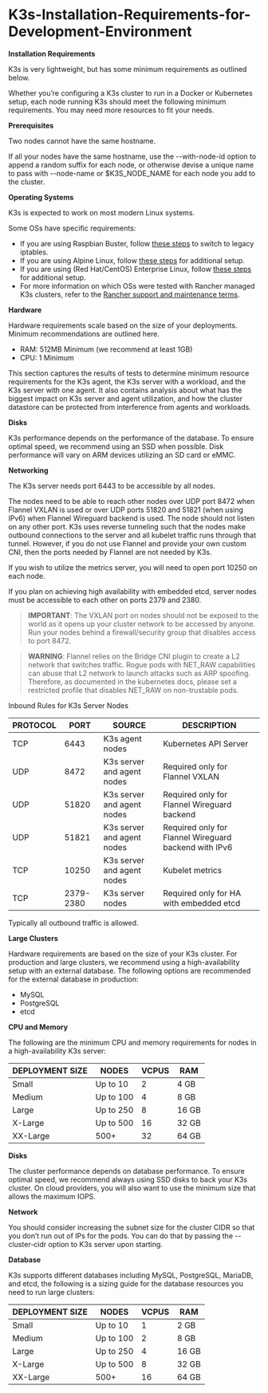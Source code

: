 # K3s-Installation-Requirements-for-Development-Environment

****Installation Requirements****

K3s is very lightweight, but has some minimum requirements as outlined below.

Whether you’re configuring a K3s cluster to run in a Docker or Kubernetes setup, each node running K3s should meet the following minimum requirements. You may need more resources to fit your needs.

**Prerequisites**

Two nodes cannot have the same hostname.

If all your nodes have the same hostname, use the --with-node-id option to append a random suffix for each node, or otherwise devise a unique name to pass with --node-name or $K3S_NODE_NAME for each node you add to the cluster.

**Operating Systems**

K3s is expected to work on most modern Linux systems.

Some OSs have specific requirements:

- If you are using Raspbian Buster, follow [these steps](https://rancher.com/docs/k3s/latest/en/advanced/#enabling-legacy-iptables-on-raspbian-buster) to switch to legacy iptables.
- If you are using Alpine Linux, follow [these steps](https://rancher.com/docs/k3s/latest/en/advanced/#additional-preparation-for-alpine-linux-setup) for additional setup.
- If you are using (Red Hat/CentOS) Enterprise Linux, follow [these steps](https://rancher.com/docs/k3s/latest/en/advanced/#additional-preparation-for-red-hat-centos-enterprise-linux) for additional setup.
- For more information on which OSs were tested with Rancher managed K3s clusters, refer to the [Rancher support and maintenance terms](https://rancher.com/support-maintenance-terms/).

**Hardware**

Hardware requirements scale based on the size of your deployments. Minimum recommendations are outlined here.

- RAM: 512MB Minimum (we recommend at least 1GB)
- CPU: 1 Minimum

This section captures the results of tests to determine minimum resource requirements for the K3s agent, the K3s server with a workload, and the K3s server with one agent. It also contains analysis about what has the biggest impact on K3s server and agent utilization, and how the cluster datastore can be protected from interference from agents and workloads.

**Disks**

K3s performance depends on the performance of the database. To ensure optimal speed, we recommend using an SSD when possible. Disk performance will vary on ARM devices utilizing an SD card or eMMC.

**Networking**

The K3s server needs port 6443 to be accessible by all nodes.

The nodes need to be able to reach other nodes over UDP port 8472 when Flannel VXLAN is used or over UDP ports 51820 and 51821 (when using IPv6) when Flannel Wireguard backend is used. The node should not listen on any other port. K3s uses reverse tunneling such that the nodes make outbound connections to the server and all kubelet traffic runs through that tunnel. However, if you do not use Flannel and provide your own custom CNI, then the ports needed by Flannel are not needed by K3s.

If you wish to utilize the metrics server, you will need to open port 10250 on each node.

If you plan on achieving high availability with embedded etcd, server nodes must be accessible to each other on ports 2379 and 2380.

> **IMPORTANT**:
The VXLAN port on nodes should not be exposed to the world as it opens up your cluster network to be accessed by anyone. Run your nodes behind a firewall/security group that disables access to port 8472.

> **WARNING**:
Flannel relies on the Bridge CNI plugin to create a L2 network that switches traffic. Rogue pods with NET_RAW capabilities can abuse that L2 network to launch attacks such as ARP spoofing. Therefore, as documented in the kubernetes docs, please set a restricted profile that disables NET_RAW on non-trustable pods.

Inbound Rules for K3s Server Nodes

| PROTOCOL | PORT      | SOURCE                     | DESCRIPTION                                           |
|----------|-----------|----------------------------|-------------------------------------------------------|
| TCP      | 6443      | K3s agent nodes            | Kubernetes API Server                                 |
| UDP      | 8472      | K3s server and agent nodes | Required only for Flannel VXLAN                       |
| UDP      | 51820     | K3s server and agent nodes | Required only for Flannel Wireguard backend           |
| UDP      | 51821     | K3s server and agent nodes | Required only for Flannel Wireguard backend with IPv6 |
| TCP      | 10250     | K3s server and agent nodes | Kubelet metrics                                       |
| TCP      | 2379-2380 | K3s server nodes           | Required only for HA with embedded etcd               |

Typically all outbound traffic is allowed.

**Large Clusters**

Hardware requirements are based on the size of your K3s cluster. For production and large clusters, we recommend using a high-availability setup with an external database. The following options are recommended for the external database in production:

- MySQL
- PostgreSQL
- etcd

**CPU and Memory**

The following are the minimum CPU and memory requirements for nodes in a high-availability K3s server:

| DEPLOYMENT SIZE | NODES     | VCPUS | RAM   |
|-----------------|-----------|-------|-------|
| Small           | Up to 10  | 2     | 4 GB  |
| Medium          | Up to 100 | 4     | 8 GB  |
| Large           | Up to 250 | 8     | 16 GB |
| X-Large         | Up to 500 | 16    | 32 GB |
| XX-Large        | 500+      | 32    | 64 GB |


**Disks**

The cluster performance depends on database performance. To ensure optimal speed, we recommend always using SSD disks to back your K3s cluster. On cloud providers, you will also want to use the minimum size that allows the maximum IOPS.

**Network**

You should consider increasing the subnet size for the cluster CIDR so that you don’t run out of IPs for the pods. You can do that by passing the --cluster-cidr option to K3s server upon starting.

**Database**

K3s supports different databases including MySQL, PostgreSQL, MariaDB, and etcd, the following is a sizing guide for the database resources you need to run large clusters:


| DEPLOYMENT SIZE | NODES     | VCPUS | RAM   |
|-----------------|-----------|-------|-------|
| Small           | Up to 10  | 1     | 2 GB  |
| Medium          | Up to 100 | 2     | 8 GB  |
| Large           | Up to 250 | 4     | 16 GB |
| X-Large         | Up to 500 | 8     | 32 GB |
| XX-Large        | 500+      | 16    | 64 GB |
